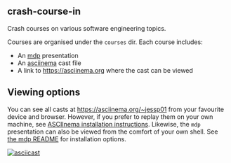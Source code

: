 ## crash-course-in

Crash courses on various software engineering topics.

Courses are organised under the `courses` dir. Each course includes:
- An [mdp](https://github.com/visit1985/mdp) presentation
- An [asciinema](https://asciinema.org/about) cast file
- A link to https://asciinema.org where the cast can be viewed

## Viewing options

You can see all casts at https://asciinema.org/~jessp01 from your favourite device and browser.
However, if you prefer to replay them on your own machine, see [ASCIInema installation instructions](https://asciinema.org/docs/installation).
Likewise, the `mdp` presentation can also be viewed from the comfort of your own shell. See [the mdp README](https://github.com/visit1985/mdp/tree/master) for installation options.

[![asciicast](https://asciinema.org/a/596222.svg)](https://asciinema.org/a/596222)

